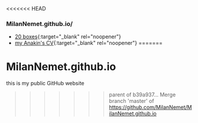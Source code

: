 <<<<<<< HEAD
### MilanNemet.github.io/


* [20 boxes](https://milannemet.github.io/20%20boxes/){:target="_blank" rel="noopener"}  
* [my Anakin's CV](https://milannemet.github.io/WebSite/){:target="_blank" rel="noopener"}
=======
# MilanNemet.github.io
 this is my public GitHub website
>>>>>>> parent of b39a937... Merge branch 'master' of https://github.com/MilanNemet/MilanNemet.github.io
